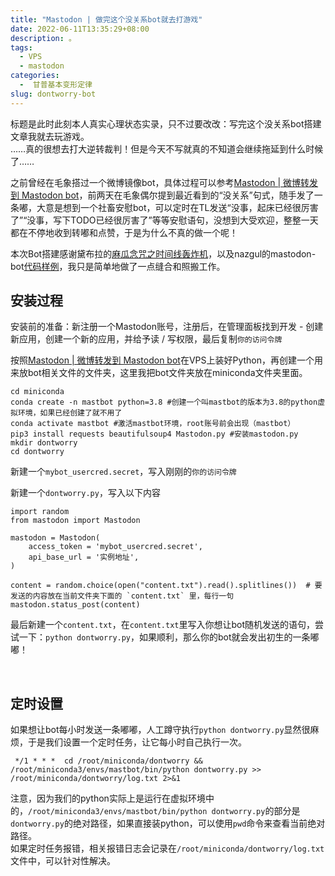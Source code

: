 ```yaml
---
title: "Mastodon | 做完这个没关系bot就去打游戏"
date: 2022-06-11T13:35:29+08:00
description: 。
tags:
  - VPS
  - mastodon
categories:
  -  甘普基本变形定律
slug: dontworry-bot
---
```


标题是此时此刻本人真实心理状态实录，只不过要改改：写完这个没关系bot搭建文章我就去玩游戏。  
……真的很想去打大逆转裁判！但是今天不写就真的不知道会继续拖延到什么时候了……

之前曾经在毛象搭过一个微博镜像bot，具体过程可以参考[Mastodon | 微博转发到 Mastodon bot](https://mantyke.icu/posts/page/2/)，前两天在毛象偶尔提到最近看到的“没关系”句式，随手发了一条嘟，大意是想到一个社畜安慰bot，可以定时在TL发送“没事，起床已经很厉害了”“没事，写下TODO已经很厉害了”等等安慰语句，没想到大受欢迎，整整一天都在不停地收到转嘟和点赞，于是为什么不真的做一个呢！

本次Bot搭建感谢黛布拉的[麻瓜念咒之时间线轰炸机](https://blog.debula.ml/index.php/archives/6/)，以及nazgul的mastodon-bot[代码样例](https://gist.github.com/RustingSword/772f0c5582bb55a50270c339e948fc76)，我只是简单地做了一点缝合和照搬工作。



## 安装过程

安装前的准备：新注册一个Mastodon账号，注册后，在管理面板找到开发 - 创建新应用，创建一个新的应用，并给予读 / 写权限，最后复制`你的访问令牌`

按照[Mastodon | 微博转发到 Mastodon bot](https://mantyke.icu/2022/weibo2toot/)在VPS上装好Python，再创建一个用来放bot相关文件的文件夹，这里我把bot文件夹放在miniconda文件夹里面。

```
cd miniconda
conda create -n mastbot python=3.8 #创建一个叫mastbot的版本为3.8的python虚拟环境，如果已经创建了就不用了
conda activate mastbot #激活mastbot环境，root账号前会出现（mastbot）
pip3 install requests beautifulsoup4 Mastodon.py #安装mastodon.py
mkdir dontworry
cd dontworry
```

新建一个`mybot_usercred.secret`，写入刚刚的`你的访问令牌`

新建一个`dontworry.py`，写入以下内容

```
import random
from mastodon import Mastodon

mastodon = Mastodon(
    access_token = 'mybot_usercred.secret',
    api_base_url = '实例地址',
)

content = random.choice(open("content.txt").read().splitlines())  # 要发送的内容放在当前文件夹下面的 `content.txt` 里，每行一句
mastodon.status_post(content)
```

最后新建一个`content.txt`，在`content.txt`里写入你想让bot随机发送的语句，尝试一下：`python dontworry.py`，如果顺利，那么你的bot就会发出初生的一条嘟嘟！

<br>

## 定时设置

如果想让bot每小时发送一条嘟嘟，人工蹲守执行`python dontworry.py`显然很麻烦，于是我们设置一个定时任务，让它每小时自己执行一次。

```
 */1 * * *  cd /root/miniconda/dontworry && /root/miniconda3/envs/mastbot/bin/python dontworry.py >> /root/miniconda/dontworry/log.txt 2>&1
```

注意，因为我们的python实际上是运行在虚拟环境中的，`/root/miniconda3/envs/mastbot/bin/python dontworry.py`的部分是`dontworry.py`的绝对路径，如果直接装python，可以使用`pwd`命令来查看当前绝对路径。  
如果定时任务报错，相关报错日志会记录在`/root/miniconda/dontworry/log.txt`文件中，可以针对性解决。
